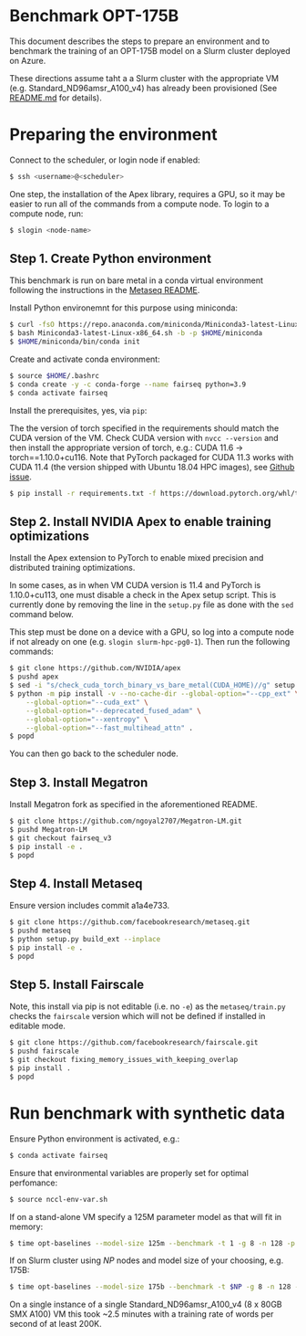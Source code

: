 # Benchmark OPT-175B

This document describes the steps to prepare an environment and to benchmark the training of an OPT-175B model on a Slurm cluster deployed on Azure.

These directions assume taht a a Slurm cluster with the appropriate VM (e.g. Standard_ND96amsr_A100_v4) has already been provisioned (See [README.md](../README.md) for details).

# Preparing the environment

Connect to the scheduler, or login node if enabled:

```bash
$ ssh <username>@<scheduler>
```

One step, the installation of the Apex library, requires a GPU, so it may be easier to run all of the commands from a compute node. To login to a compute node, run:

```bash
$ slogin <node-name>
```

## Step 1. Create Python environment

This benchmark is run on bare metal in a conda virtual environment following the instructions in the [Metaseq README](https://github.com/facebookresearch/metaseq/blob/main/docs/setup.md).

Install Python environemnt for this purpose using miniconda:

```bash
$ curl -fsO https://repo.anaconda.com/miniconda/Miniconda3-latest-Linux-x86_64.sh
$ bash Miniconda3-latest-Linux-x86_64.sh -b -p $HOME/miniconda
$ $HOME/miniconda/bin/conda init
```

Create and activate conda environment:

```bash
$ source $HOME/.bashrc
$ conda create -y -c conda-forge --name fairseq python=3.9
$ conda activate fairseq
```

Install the prerequisites, yes, via `pip`:

The the version of torch specified in the requirements should match the CUDA version of the VM.  Check CUDA version with `nvcc --version` and then install the appropriate version of torch, e.g.:
CUDA 11.6 -> torch==1.10.0+cu116.  Note that PyTorch packaged for CUDA 11.3 works with CUDA 11.4 (the version shipped with Ubuntu 18.04 HPC images), see [Github issue](https://github.com/pytorch/pytorch/issues/75992).

```bash
$ pip install -r requirements.txt -f https://download.pytorch.org/whl/torch_stable.html
```

## Step 2. Install NVIDIA Apex to enable training optimizations

Install the Apex extension to PyTorch to enable mixed precision and distributed training optimizations.

In some cases, as in when VM CUDA version is 11.4 and PyTorch is 1.10.0+cu113, one must disable a check in the Apex setup script.  This is currently done by removing the line in the `setup.py` file as done with
the `sed` command below.

This step must be done on a device with a GPU, so log into a compute node if not already on one (e.g. `slogin slurm-hpc-pg0-1`). Then run the following commands:

```bash
$ git clone https://github.com/NVIDIA/apex
$ pushd apex
$ sed -i "s/check_cuda_torch_binary_vs_bare_metal(CUDA_HOME)//g" setup.py
$ python -m pip install -v --no-cache-dir --global-option="--cpp_ext" \
    --global-option="--cuda_ext" \
    --global-option="--deprecated_fused_adam" \
    --global-option="--xentropy" \
    --global-option="--fast_multihead_attn" .
$ popd
```

You can then go back to the scheduler node.

## Step 3. Install Megatron

Install Megatron fork as specified in the aforementioned README.

```bash
$ git clone https://github.com/ngoyal2707/Megatron-LM.git
$ pushd Megatron-LM
$ git checkout fairseq_v3
$ pip install -e .
$ popd
```

## Step 4. Install Metaseq

Ensure version includes commit a1a4e733.

```bash
$ git clone https://github.com/facebookresearch/metaseq.git
$ pushd metaseq
$ python setup.py build_ext --inplace
$ pip install -e .
$ popd
```

## Step 5. Install Fairscale

Note, this install via pip is not editable (i.e. no `-e`) as the `metaseq/train.py` checks the `fairscale` version which will not be defined if installed in editable mode.

```bash
$ git clone https://github.com/facebookresearch/fairscale.git
$ pushd fairscale
$ git checkout fixing_memory_issues_with_keeping_overlap
$ pip install .
$ popd
```

# Run benchmark with synthetic data

Ensure Python environment is activated, e.g.:

```bash
$ conda activate fairseq
```

Ensure that environmental variables are properly set for optimal perfomance:

```bash
$ source nccl-env-var.sh
```

If on a stand-alone VM specify a 125M parameter model as that will fit in memory:

```bash
$ time opt-baselines --model-size 125m --benchmark -t 1 -g 8 -n 128 -p test-125m --local --azure
```

If on Slurm cluster using *NP* nodes and model size of your choosing, e.g. 175B:

```bash
$ time opt-baselines --model-size 175b --benchmark -t $NP -g 8 -n 128 -p test-125m --azure
```

On a single instance of a single Standard_ND96amsr_A100_v4 (8 x 80GB SMX A100) VM this took ~2.5 minutes with a training rate of words per second of at least 200K.
